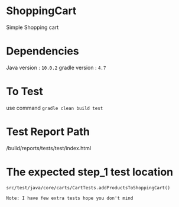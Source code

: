 # ShoppingCart

Simple Shopping cart

# Dependencies

Java version : `10.0.2`
gradle version : `4.7`


# To Test

use command `gradle clean build test`


# Test Report Path

/build/reports/tests/test/index.html


# The expected step_1  test location

`src/test/java/core/carts/CartTests.addProductsToShoppingCart()`

`Note: I have few extra tests hope you don't mind`